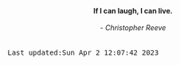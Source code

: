 
<div align="center"><b><span>If I can laugh, I can live.</span></b><br><br><i> - Christopher Reeve</i></div>
<br><br><kbd>Last updated:Sun Apr  2 12:07:42 2023</kbd>